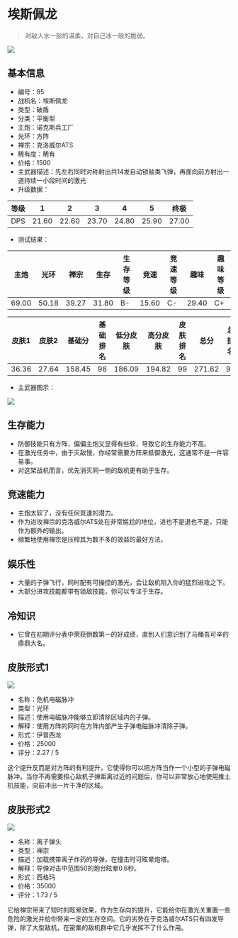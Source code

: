 # 埃斯佩龙

> 对敌人水一般的温柔，对自己冰一般的脆弱。

<img src="/ships/ship_95.png" style={{zoom:1}}/>

## 基本信息

- 编号：95
- 战机名：埃斯佩龙
- 类型：破盾
- 分类：平衡型
- 主炮：诺克斯兵工厂
- 光环：方阵
- 禅宗：克洛威尔ATS
- 稀有度：稀有
- 价格：1500
- 主武器描述：先左右同时对称射出共14发自动锁敌类飞弹，再面向前方射出一道持续一小段时间的激光
- 升级数据：

| 等级 | 1 | 2 | 3 | 4 | 5 | 终极 |
|--|--|--|--|--|--|--|
| DPS | 21.60 | 22.60 | 23.70 | 24.80 | 25.90 | 27.00 |

- 测试结果：

| 主炮 | 光环 | 禅宗 | 生存 | 生存等级 | 竞速 | 竞速等级 | 趣味 | 趣味等级 |
|--|--|--|--|--|--|--|--|--|
| 69.00 | 50.18 | 39.27 | 31.80 | B- | 15.60 | C- | 29.40 | C+ |

| 皮肤1 | 皮肤2 | 基础分 | 基础排名 | 低分皮肤 | 高分皮肤 | 皮肤排名 | 总分 | 总排名 |
|--|--|--|--|--|--|--|--|--|
| 36.36 | 27.64 | 158.45 | 98 | 186.09 | 194.82 | 99 | 271.62 | 98 |

- 主武器图示：

<img src="/illustration/main_95.gif" style={{zoom:1}}/>

## 生存能力

- 防御技能只有方阵，偏偏主炮又显得有些软，导致它的生存能力不高。
- 在激光任务中，由于灭敌慢，你经常需要方阵来抵御激光，这通常不是一件容易事。
- 对这架战机而言，优先消灭同一侧的敌机更有助于生存。

## 竞速能力

- 主炮太软了，没有任何竞速的潜力。
- 作为进攻禅宗的克洛威尔ATS处在非常尴尬的地位，进也不是退也不是，只能作为额外的输出。
- 频繁地使用禅宗是压榨其为数不多的效益的最好方法。

## 娱乐性

- 大量的子弹飞行，同时配有可操控的激光，会让敌机陷入你的猛烈进攻之下。
- 大部分进攻技能都带有锁敌技能，你可以专注于生存。

## 冷知识

- 它曾在初期评分表中荣获倒数第一的好成绩，直到人们意识到了马桶吾可辛的鼎鼎大名。

## 皮肤形式1

<img src="/ships/ship_95_apex_1.png" style={{zoom:1}}/>

- 名称：危机电磁脉冲
- 类型：光环
- 描述：使用电磁脉冲能够立即清除区域内的子弹。
- 解释：使用方阵的同时在方阵内部产生子弹电磁脉冲清除子弹。
- 形式：伊普西龙
- 价格：25000
- 评分：2.27 / 5

这个提升反而是对方阵的有利提升，它使得你可以把方阵当作一个小型的子弹电磁脉冲。当你不再需要担心敌机子弹距离过近的问题后，你可以非常放心地使用推土机技能，向前冲出一片干净的区域。

## 皮肤形式2

<img src="/ships/ship_95_apex_2.png" style={{zoom:1}}/>

- 名称：离子弹头
- 类型：禅宗
- 描述：加载携带离子炸药的导弹，在撞击时可眩晕炮塔。
- 解释：导弹对击中范围50的炮台眩晕0.6秒。
- 形式：西格玛
- 价格：35000
- 评分：1.73 / 5

它给禅宗带来了短时的眩晕效果，作为生存向的提升，它能给你在激光关重置一些危险的激光并给你带来一定的生存空间。它的劣势在于克洛威尔ATS只有四发导弹，除了大型敌机，在密集的敌机群中它几乎发挥不了什么作用。
